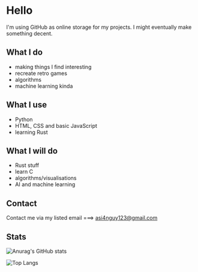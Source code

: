 # Hello
I'm using GitHub as online storage for my projects. I might eventually make something decent.

## What I do

- making things I find interesting
- recreate retro games
- algorithms
- machine learning kinda

## What I use

- Python 
- HTML, CSS and basic JavaScript
- learning Rust

## What I will do

- Rust stuff
- learn C
- algorithms/visualisations
- AI and machine learning


## Contact
Contact me via my listed email ===> asi4nguy123@gmail.com

## Stats

![Anurag's GitHub stats](https://github-readme-stats.vercel.app/api?username=sunain-s&show_icons=true&theme=dracula&count_private=true)

![Top Langs](https://github-readme-stats.vercel.app/api/top-langs/?username=sunain-s&theme=dracula)
